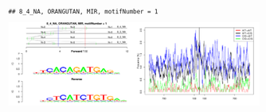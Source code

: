 

```
## 8_4_NA, ORANGUTAN, MIR, motifNumber = 1
```

![plot of chunk motifPValues](figure/motifPValues-1.png) 
  
